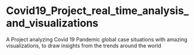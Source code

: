 # Covid19_Project_real_time_analysis_and_visualizations
A Project analyzing Covid 19 Pandemic global case situations with amazing visualizations, to draw insights from the trends around the world
